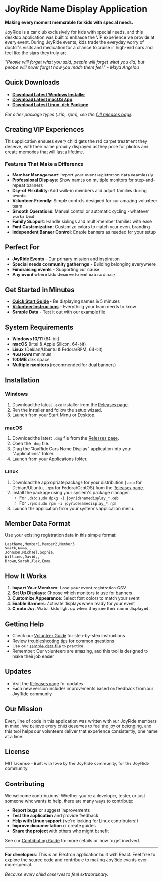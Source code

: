# JoyRide Name Display Application

**Making every moment memorable for kids with special needs.**

JoyRide is a car club exclusively for kids with special needs, and this desktop application was built to enhance the VIP experience we provide at every event. During JoyRide events, kids trade the everyday worry of doctor's visits and medication for a chance to cruise in high-end cars and feel like the stars they truly are.

*"People will forget what you said, people will forget what you did, but people will never forget how you made them feel." - Maya Angelou*

## Quick Downloads

- **[Download Latest Windows Installer](https://github.com/jgilmore-dev/JoyrideNameDisplay/releases/latest/download/JoyRide.Cars.Name.Display-x64.exe)**
- **[Download Latest macOS App](https://github.com/jgilmore-dev/JoyrideNameDisplay/releases/latest/download/JoyRide-Cars-Name-Display.dmg)**
- **[Download Latest Linux .deb Package](https://github.com/jgilmore-dev/JoyrideNameDisplay/releases/latest/download/joyridenamedisplay_1.3.0_amd64.deb)**

*For other package types (.zip, .rpm), see the [full releases page](https://github.com/jgilmore-dev/JoyrideNameDisplay/releases).*

## Creating VIP Experiences

This application ensures every child gets the red carpet treatment they deserve, with their name proudly displayed as they pose for photos and create memories that will last a lifetime.

### Features That Make a Difference

- **Member Management**: Import your event registration data seamlessly
- **Professional Displays**: Show names on multiple monitors for step-and-repeat banners
- **Day-of Flexibility**: Add walk-in members and adjust families during events
- **Volunteer-Friendly**: Simple controls designed for our amazing volunteer team
- **Smooth Operations**: Manual control or automatic cycling - whatever works best
- **Family Support**: Handle siblings and multi-member families with ease
- **Font Customization**: Customize colors to match your event branding
- **Independent Banner Control**: Enable banners as needed for your setup

## Perfect For

- **JoyRide Events** - Our primary mission and inspiration
- **Special needs community gatherings** - Building belonging everywhere
- **Fundraising events** - Supporting our cause
- **Any event** where kids deserve to feel extraordinary

## Get Started in Minutes

- **[Quick Start Guide](docs/QUICK_START.md)** - Be displaying names in 5 minutes
- **[Volunteer Instructions](docs/USER_GUIDE.md)** - Everything your team needs to know
- **[Sample Data](sample-members.csv)** - Test it out with our example file

## System Requirements

- **Windows 10/11** (64-bit)
- **macOS** (Intel & Apple Silicon, 64-bit)
- **Linux** (Debian/Ubuntu & Fedora/RPM, 64-bit)
- **4GB RAM** minimum
- **100MB** disk space
- **Multiple monitors** (recommended for dual banners)

## Installation

### Windows
1. Download the latest `.exe` installer from the [Releases page](https://github.com/jgilmore-dev/JoyrideNameDisplay/releases).
2. Run the installer and follow the setup wizard.
3. Launch from your Start Menu or Desktop.

### macOS
1. Download the latest `.dmg` file from the [Releases page](https://github.com/jgilmore-dev/JoyrideNameDisplay/releases).
2. Open the `.dmg` file.
3. Drag the "JoyRide Cars Name Display" application into your "Applications" folder.
4. Launch from your Applications folder.

### Linux
1. Download the appropriate package for your distribution (`.deb` for Debian/Ubuntu, `.rpm` for Fedora/CentOS) from the [Releases page](https://github.com/jgilmore-dev/JoyrideNameDisplay/releases).
2. Install the package using your system's package manager.
   - For `.deb`: `sudo dpkg -i joyridenamedisplay_*.deb`
   - For `.rpm`: `sudo rpm -i joyridenamedisplay_*.rpm`
3. Launch the application from your system's application menu.

## Member Data Format

Use your existing registration data in this simple format:
```csv
LastName,Member1,Member2,Member3
Smith,Emma,,
Johnson,Michael,Sophia,
Williams,David,,
Brown,Sarah,Alex,Emma
```

## How It Works

1. **Import Your Members**: Load your event registration CSV
2. **Set Up Displays**: Choose which monitors to use for banners
3. **Customize Appearance**: Select font colors to match your event
4. **Enable Banners**: Activate displays when ready for your event
5. **Create Joy**: Watch kids light up when they see their name displayed

## Getting Help

- Check our [Volunteer Guide](docs/USER_GUIDE.md) for step-by-step instructions
- Review [troubleshooting tips](docs/USER_GUIDE.md#troubleshooting) for common questions
- Use our [sample data file](sample-members.csv) to practice
- Remember: Our volunteers are amazing, and this tool is designed to make their job easier

## Updates

- Visit the [Releases page](https://github.com/jgilmore-dev/JoyrideNameDisplay/releases) for updates
- Each new version includes improvements based on feedback from our JoyRide community

## Our Mission

Every line of code in this application was written with our JoyRide members in mind. We believe every child deserves to feel the joy of belonging, and this tool helps our volunteers deliver that experience consistently, one name at a time.

## License

MIT License - Built with love by the JoyRide community, for the JoyRide community.

## Contributing

We welcome contributions! Whether you're a developer, tester, or just someone who wants to help, there are many ways to contribute:

- **Report bugs** or suggest improvements
- **Test the application** and provide feedback
- **Help with Linux support** (we're looking for Linux contributors!)
- **Improve documentation** or create guides
- **Share the project** with others who might benefit

See our [Contributing Guide](CONTRIBUTING.md) for more details on how to get involved.

---

**For developers**: This is an Electron application built with React. Feel free to explore the source code and contribute to making JoyRide events even more special.

*Because every child deserves to feel extraordinary.*
